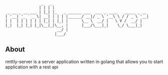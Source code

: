 ```
                _   _
               | | | |
 _ __ _ __ ___ | |_| |_   _ ______ ___  ___ _ ____   _____ _ __
| '__| '_ ` _ \| __| | | | |______/ __|/ _ \ '__\ \ / / _ \ '__|
| |  | | | | | | |_| | |_| |      \__ \  __/ |   \ V /  __/ |
|_|  |_| |_| |_|\__|_|\__, |      |___/\___|_|    \_/ \___|_|
                       __/ |
                      |___/
```

## About
rmttly-server is a server application written in golang that allows you to start application with a rest api